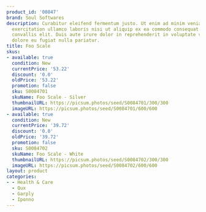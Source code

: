 ```yaml
---
product_id: '00847'
brand: Soul Softwares
description: Curabitur eleifend fermentum justo. Ut enim ad minim veniam, quis nostrud
  exercitation ullamco laboris nisi ut aliquip ex ea commodo consequat. Proin faucibus
  convallis elit. Duis aute irure dolor in reprehenderit in voluptate velit esse cillum
  dolore eu fugiat nulla pariatur.
title: Foo Scale
skus:
- available: true
  condition: New
  currentPrice: '53.22'
  discount: '0.0'
  oldPrice: '53.22'
  promotion: false
  sku: S0084701
  skuName: Foo Scale - Silver
  thumbnailURL: https://picsum.photos/seed/S0084701/300/300
  imageURL: https://picsum.photos/seed/S0084701/600/600
- available: true
  condition: New
  currentPrice: '39.72'
  discount: '0.0'
  oldPrice: '39.72'
  promotion: false
  sku: S0084702
  skuName: Foo Scale - White
  thumbnailURL: https://picsum.photos/seed/S0084702/300/300
  imageURL: https://picsum.photos/seed/S0084702/600/600
layout: product
categories:
- - Health & Care
  - Qux
  - Garply
  - Iponno
---
```

